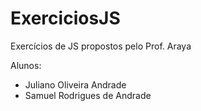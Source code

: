 # ExerciciosJS
Exercícios de JS propostos pelo Prof. Araya

Alunos: 
- Juliano Oliveira Andrade
- Samuel Rodrigues de Andrade
